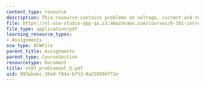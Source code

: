 ```yaml
---
content_type: resource
description: This resource contains problems on voltage, current and resisitance.
file: https://ol-ocw-studio-app-qa.s3.amazonaws.com/courses/6-101-introductory-analog-electronics-laboratory-spring-2007/993abaec36e0f04abf538a25889d772e_st07_problemset_5.pdf
file_type: application/pdf
learning_resource_types:
- Assignments
ocw_type: OCWFile
parent_title: Assignments
parent_type: CourseSection
resourcetype: Document
title: st07_problemset_5.pdf
uid: 993abaec-36e0-f04a-bf53-8a25889d772e
---
```

